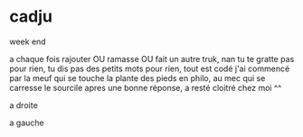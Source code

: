 # cadju
week end 

a chaque fois rajouter OU ramasse OU fait un autre truk, nan tu te gratte pas pour rien, tu dis pas des petits mots pour rien, tout est codé j'ai commencé par la meuf qui se touche la plante des pieds en philo, au mec qui se carresse le sourcile apres une bonne réponse, a resté cloitré chez moi ^^

a droite

a gauche

